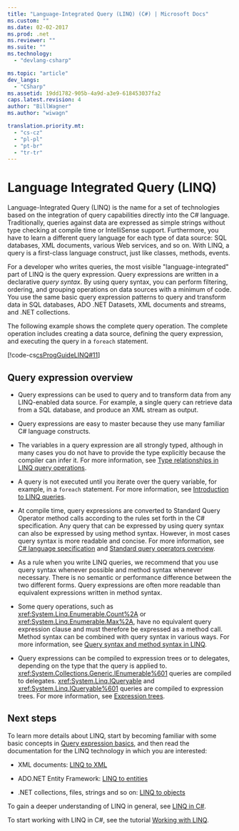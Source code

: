 ```yaml
---
title: "Language-Integrated Query (LINQ) (C#) | Microsoft Docs"
ms.custom: ""
ms.date: 02-02-2017
ms.prod: .net
ms.reviewer: ""
ms.suite: ""
ms.technology: 
  - "devlang-csharp"

ms.topic: "article"
dev_langs: 
  - "CSharp"
ms.assetid: 19dd1782-905b-4a9d-a3e9-618453037fa2
caps.latest.revision: 4
author: "BillWagner"
ms.author: "wiwagn"

translation.priority.mt: 
  - "cs-cz"
  - "pl-pl"
  - "pt-br"
  - "tr-tr"
---
```


# Language Integrated Query (LINQ)

Language-Integrated Query (LINQ) is the name for a set of technologies based on the integration of query capabilities directly into the C# language. Traditionally, queries against data are expressed as simple strings without type checking at compile time or IntelliSense support. Furthermore, you have to learn a different query language for each type of data source: SQL databases, XML documents, various Web services, and so on. With LINQ, a query is a first-class language construct, just like classes, methods, events.

For a developer who writes queries, the most visible "language-integrated" part of LINQ is the query expression. Query expressions are written in a declarative *query syntax*. By using query syntax, you can perform filtering, ordering, and grouping operations on data sources with a minimum of code. You use the same basic query expression patterns to query and transform data in SQL databases, ADO .NET Datasets, XML documents and streams, and .NET collections.

The following example shows the complete query operation. The complete operation includes creating a data source, defining the query expression, and executing the query in a `foreach` statement.

[!code-cs[csProgGuideLINQ#11](../../../../../samples/snippets/csharp/concepts/linq/index_1.cs)]

## Query expression overview

-   Query expressions can be used to query and to transform data from any LINQ-enabled data source. For example, a single query can retrieve data from a SQL database, and produce an XML stream as output.  
  
-   Query expressions are easy to master because they use many familiar C# language constructs.  
  
-   The variables in a query expression are all strongly typed, although in many cases you do not have to provide the type explicitly because the compiler can infer it. For more information, see [Type relationships in LINQ query operations](type-relationships-in-linq-query-operations.md).  
  
-   A query is not executed until you iterate over the query variable, for example, in a `foreach` statement. For more information, see [Introduction to LINQ queries](introduction-to-linq-queries.md).  
  
-   At compile time, query expressions are converted to Standard Query Operator method calls according to the rules set forth in the C# specification. Any query that can be expressed by using query syntax can also be expressed by using method syntax. However, in most cases query syntax is more readable and concise. For more information, see [C# language specification](../../../language-reference/language-specification.md) and [Standard query operators overview](standard-query-operators-overview.md).  
  
-   As a rule when you write LINQ queries, we recommend that you use query syntax whenever possible and method syntax whenever necessary. There is no semantic or performance difference between the two different forms. Query expressions are often more readable than equivalent expressions written in method syntax.  
  
-   Some query operations, such as <xref:System.Linq.Enumerable.Count%2A> or <xref:System.Linq.Enumerable.Max%2A>, have no equivalent query expression clause and must therefore be expressed as a method call. Method syntax can be combined with query syntax in various ways. For more information, see [Query syntax and method syntax in LINQ](query-syntax-and-method-syntax-in-linq.md).  
  
-   Query expressions can be compiled to expression trees or to delegates, depending on the type that the query is applied to. <xref:System.Collections.Generic.IEnumerable%601> queries are compiled to delegates. <xref:System.Linq.IQueryable> and <xref:System.Linq.IQueryable%601> queries are compiled to expression trees. For more information, see [Expression trees](../../../expression-trees.md).  

## Next steps

To learn more details about LINQ, start by becoming familiar with some basic concepts in [Query expression basics](../../../linq/query-expression-basics.md), and then read the documentation for the LINQ technology in which you are interested:   
-   XML documents: [LINQ to XML](linq-to-xml.md)  
  
-   ADO.NET Entity Framework: [LINQ to entities](../../../../framework/data/adonet/ef/language-reference/linq-to-entities.md)  
  
-   .NET collections, files, strings and so on: [LINQ to objects](linq-to-objects.md)

To gain a deeper understanding of LINQ in general, see [LINQ in C#](../../../linq/linq-in-csharp.md).

To start working with LINQ in C#, see the tutorial [Working with LINQ](../../../tutorials/working-with-linq.md).




